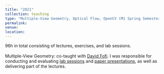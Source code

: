 ```yaml
---
title: "2021"
collection: teaching
type: "Multiple-View Geometry, Optical Flow, OpenCV (M1 Spring Semester)"
permalink: 
venue: 
location: 
---
```


96h in total consisting of lectures, exercises, and lab sessions.<br><br>
Multiple-View Geometry: co-taught with [David Fofi](http://www.davidfofi.net). I was responsible for conducting and evaluating [lab sessions](https://coda.io/@devesh-adlakha/lab-exercises) and [paper presentations](https://coda.io/@devesh-adlakha/vp-paper-presentation), as well as delivering part of the lectures.

